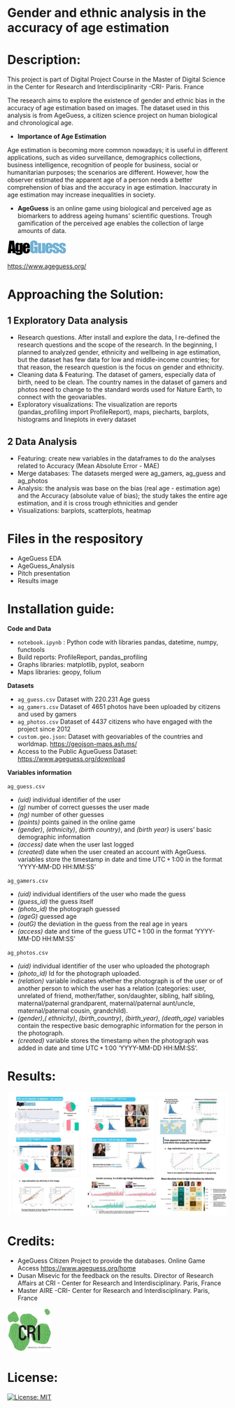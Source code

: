 # Gender and ethnic analysis in the accuracy of age estimation

# Description:

This project is part of Digital Project Course in the Master of Digital Science in the Center for Research and Interdisciplinarity -CRI- Paris. France

The research aims to explore the existence of gender and ethnic bias in the accuracy of age estimation based on images. The dataset used in this analysis is from AgeGuess, a citizen science project on human biological and chronological age.  

* **Importance of Age Estimation** 

Age estimation is becoming more common nowadays; it is useful in different applications, such as video surveillance, demographics collections, business intelligence, recognition of people for business, social or humanitarian purposes; the scenarios are different. However, how the observer estimated the apparent age of a person needs a better comprehension of bias and the accuracy in age estimation. Inaccuraty in age estimation may increase inequalities in society. 

* **AgeGuess** is an online game using biological and perceived age as biomarkers to address ageing humans' scientific questions. Trough gamification of the perceived age enables the collection of large amounts of data.

![logoAgeGuess](https://github.com/merlynjocol/AgeGuess-Data-Analysis--Gender-Ethnic-analysis-in-age-guessing/blob/main/logoAgeGuess.png)

https://www.ageguess.org/


# Approaching the Solution:

## 1 Exploratory Data analysis
* Research questions. After install and explore the data, I re-defined the research questions and the scope of the research. In the beginning,  I planned to analyzed gender, ethnicity and wellbeing in age estimation, but the dataset has few data for low and middle-income countries; for that reason, the research question is the focus on gender and ethnicity. 
* Cleaning data & Featuring. The dataset of gamers, especially data of birth, need to be clean. The country names in the dataset of gamers and photos need to change to the standard words used for Nature Earth, to connect with the geovariables. 
* Exploratory visualizations: The visualization are reports (pandas_profiling import ProfileReport), maps, piecharts, barplots, histograms and lineplots in every dataset

## 2 Data Analysis 
* Featuring: create new variables in the dataframes to do the analyses related to Accuracy (Mean Absolute Error - MAE)
* Merge databases: The datasets merged were ag_gamers, ag_guess and ag_photos
* Analysis: the analysis was base on the bias (real age - estimation age) and the Accuracy (absolute value of bias); the study takes the entire age estimation, and it is cross trough ethnicities and gender 
* Visualizations: barplots, scatterplots, heatmap

# Files in the respository
* AgeGuess EDA
* AgeGuess_Analysis
* Pitch presentation 
* Results image


# Installation guide:

**Code and Data**

* `notebook.ipynb` : Python code with libraries pandas, datetime, numpy, functools
* Build reports: ProfileReport, pandas_profiling 
* Graphs libraries:  matplotlib, pyplot, seaborn 
* Maps libraries: geopy, folium

**Datasets** 
* `ag_guess.csv` Dataset with 220.231 Age guess
* `ag_gamers.csv` Dataset of 4651 photos have been uploaded by citizens and used by gamers 
* `ag_photos.csv` Dataset of 4437 citizens who have engaged with the project since 2012
* `custom.geo.json`: Dataset with geovariables of the countries and worldmap. https://geojson-maps.ash.ms/
* Access to the Public AgueGuess Dataset: https://www.ageguess.org/download

**Variables information**

`ag_guess.csv` 
* *(uid)* individual identifier of the user 
* *(g)* number of correct guesses the user made 
* *(ng)* number of other guesses 
* *(points)* points gained in the online game 
* *(gender)*, *(ethnicity)*, *(birth country)*, and *(birth year)* is users’ basic demographic information
* *(access)* date when the user last logged 
* *(created)*  date when the user created an account with AgeGuess. variables store the timestamp in date and time UTC + 1:00 in the format ‘YYYY-MM-DD HH:MM:SS’

`ag_gamers.csv`
* *(uid)* individual identifiers of the user who made the guess
* *(guess_id)* the guess itself
* *(photo_id)* the photograph guessed 
* *(ageG)* guessed age
* *(outG)* the deviation in the guess from the real age in years
* *(access)* date and time of the guess  UTC + 1:00 in the format ‘YYYY-MM-DD HH:MM:SS’

`ag_photos.csv`
* *(uid)* individual identifier of the user who uploaded the photograph 
* *(photo_id)* Id for  the photograph uploaded.
* *(relation)* variable indicates whether the photograph is of the user or of another person to which the user has a relation (categories: user, unrelated of friend, mother/father, son/daughter, sibling, half sibling, maternal/paternal grandparent, maternal/paternal aunt/uncle, maternal/paternal cousin, grandchild). 
* *(gender)*,*( ethnicity)*, *(birth_country)*, *(birth_year)*, *(death_age)* variables contain the respective basic demographic information for the person in the photograph. 
* *(created)* variable stores the timestamp when the photograph was added in date and time UTC + 1:00 ‘YYYY-MM-DD HH:MM:SS’.


# Results:

![logoCRI](https://github.com/merlynjocol/AgeGuess-Data-Analysis--Gender-Ethnic-analysis-in-age-guessing/blob/main/Results_AgeEstimation.JPG)

# Credits:
* AgeGuess Citizen Project to provide the databases. Online Game Access https://www.ageguess.org/home
* Dusan Misevic for the feedback on the results. Director of Research Affairs at CRI - Center for Research and Interdisciplinary. Paris, France 
* Master AIRE -CRI- Center for Research and Interdisciplinary. Paris, France 

<img src="https://github.com/merlynjocol/AgeGuess-Data-Analysis--Gender-Ethnic-analysis-in-age-guessing/blob/main/logoCRI.jpg" width="100" height="100">

# License: 

[![License: MIT](https://img.shields.io/badge/License-MIT-yellow.svg)](https://opensource.org/licenses/MIT)



